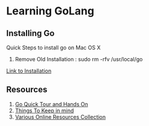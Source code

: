 # Learning GoLang

## Installing Go

Quick Steps to install go on Mac OS X

1. Remove Old Installation : sudo rm -rfv /usr/local/go

[Link to Installation](https://medium.com/golang-learn/quick-go-setup-guide-on-mac-os-x-956b327222b8)

## Resources

1. [Go Quick Tour and Hands On](https://tour.golang.org/welcome/1)
2. [Things To Keep in mind](http://devs.cloudimmunity.com/gotchas-and-common-mistakes-in-go-golang/)
3. [Various Online Resources Collection](https://github.com/golang/go/wiki/Learn)